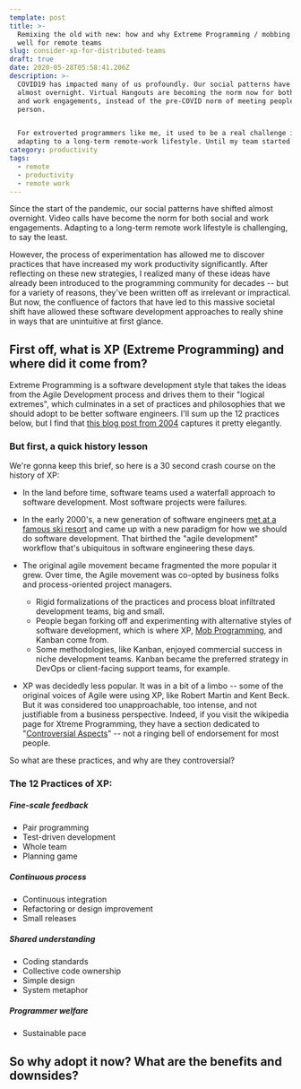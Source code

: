 ```yaml
---
template: post
title: >-
  Remixing the old with new: how and why Extreme Programming / mobbing works
  well for remote teams
slug: consider-xp-for-distributed-teams
draft: true
date: 2020-05-28T05:58:41.206Z
description: >-
  COVID19 has impacted many of us profoundly. Our social patterns have shifted
  almost overnight. Virtual Hangouts are becoming the norm now for both social
  and work engagements, instead of the pre-COVID norm of meeting people in
  person. 


  For extroverted programmers like me, it used to be a real challenge in
  adapting to a long-term remote-work lifestyle. Until my team started doing XP.
category: productivity
tags:
  - remote
  - productivity
  - remote work
---
```

Since the start of the pandemic, our social patterns have shifted almost overnight. Video calls have become the norm for both social and work engagements. Adapting to a long-term remote work lifestyle is challenging, to say the least. 

However, the process of experimentation has allowed me to discover practices that have increased my work productivity significantly. After reflecting on these new strategies, I realized many of these ideas have already been introduced to the programming community for decades -- but for a variety of reasons, they've been written off as irrelevant or impractical. But now, the confluence of factors that have led to this massive societal shift have allowed these software development approaches to really shine in ways that are unintuitive at first glance. 

## First off, what is XP (Extreme Programming) and where did it come from?

Extreme Programming is a software development style that takes the ideas from the Agile Development process and drives them to their "logical extremes", which culminates in a set of practices and philosophies that we should adopt to be better software engineers. I'll sum up the 12 practices below, but I find that [this blog post from 2004](https://web.archive.org/web/20120101190943/http://www.satyakomatineni.com/akc/display?url=DisplayNoteIMPURL&reportId=862&ownerUserId=satya) captures it pretty elegantly. 

### But first, a quick history lesson

We're gonna keep this brief, so here is a 30 second crash course on the history of XP:

* In the land before time, software teams used a waterfall approach to software development. Most software projects were failures.
*  In the early 2000's, a new generation of software engineers [met at a famous ski resort](https://agilemanifesto.org/history.html) and came up with a new paradigm for how we should do software development. That birthed the "agile development" workflow that's ubiquitous in software engineering these days.
* The original agile movement became fragmented the more popular it grew. Over time, the Agile movement was co-opted by business folks and process-oriented project managers.

  * Rigid formalizations of the practices and process bloat infiltrated development teams, big and small. 
  * People began forking off and experimenting with alternative styles of software development, which is where XP, [Mob Programming](https://en.wikipedia.org/wiki/Mob_programming#:~:text=Mob%20programming%20(informally%20mobbing)%20is,code%20at%20the%20same%20time.), and Kanban come from.
  * Some methodologies, like Kanban, enjoyed commercial success in niche development teams. Kanban became the preferred strategy in DevOps or client-facing support teams, for example.
* XP was decidedly less popular. It was in a bit of a limbo -- some of the original voices of Agile were using XP, like Robert Martin and Kent Beck. But it was considered too unapproachable, too intense, and not justifiable from a business perspective. Indeed, if you visit the wikipedia page for Xtreme Programming, they have a section dedicated to "[Controversial Aspects](https://en.wikipedia.org/wiki/Extreme_programming#Controversial_aspects)" -- not a ringing bell of endorsement for most people. 

So what are these practices, and why are they controversial? 

### The 12 Practices of XP:

##### Fine-scale feedback

* Pair programming
* Test-driven development
* Whole team
* Planning game

##### Continuous process

* Continuous integration
* Refactoring or design improvement
* Small releases

##### Shared understanding

* Coding standards
* Collective code ownership
* Simple design
* System metaphor

##### Programmer welfare

* Sustainable pace

## So why adopt it now? What are the benefits and downsides?